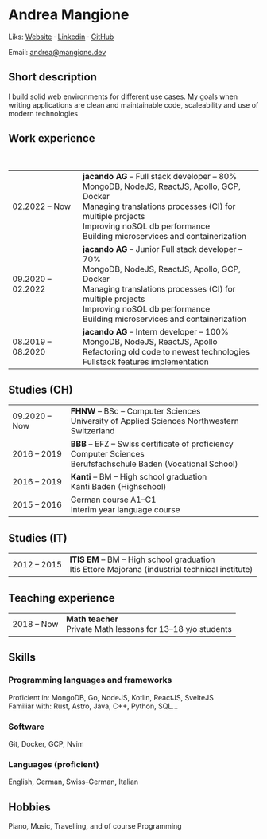 # Andrea Mangione

Liks: [Website](andrea.mangione.dev) · [Linkedin](https://www.linkedin.com/in/andrea-mangione-592902156/)
· [GitHub](https://github.com/MangioneAndrea)

Email: [andrea@mangione.dev](mailto:andrea@mangione.dev)


## Short description

I build solid web environments for different use cases. My goals when writing applications are clean and maintainable code, scaleability and use of modern technologies

## Work experience
<table>
  <tr>
    <td>02.2022 – Now</td>
    <td>
      <b>jacando AG</b> – Full stack developer – 80% <br />
      MongoDB, NodeJS, ReactJS, Apollo, GCP, Docker <br />
      Managing translations processes (CI) for multiple projects <br />
      Improving noSQL db performance <br />
      Building microservices and containerization
    </td>
  </tr>
  <tr>
    <td>09.2020 – 02.2022</td>
    <td>
      <b>jacando AG</b> – Junior Full stack developer – 70% <br />
      MongoDB, NodeJS, ReactJS, Apollo, GCP, Docker <br />
      Managing translations processes (CI) for multiple projects <br />
      Improving noSQL db performance<br />
      Building microservices and containerization
    </td>
  </tr>
  <tr>
    <td>08.2019 – 08.2020</td>
    <td>
      <b>jacando AG</b> – Intern developer – 100% <br />
      MongoDB, NodeJS, ReactJS, Apollo <br />
      Refactoring old code to newest technologies <br />
      Fullstack features implementation
    </td>
    <br />
  </tr>
</table>

## Studies (CH)

<table>
  <tr>
    <td>09.2020 – Now</td>
    <td>
      <b>FHNW</b> – BSc – Computer Sciences <br />
      University of Applied Sciences Northwestern Switzerland
    </td>
  </tr>
  <tr>
    <td>2016 – 2019</td>
    <td>
      <b>BBB</b> – EFZ – Swiss certificate of proficiency Computer Sciences
      <br />
      Berufsfachschule Baden (Vocational School)
    </td>
  </tr>
  <tr>
    <td>2016 – 2019</td>
    <td>
      <b>Kanti</b> – BM – High school graduation <br />
      Kanti Baden (Highschool)
    </td>
  </tr>
  <tr>
    <td>2015 – 2016</td>
    <td>
      German course A1–C1 <br />
      Interim year language course
    </td>
  </tr>
</table>

## Studies (IT)

<table>
  <tr>
    <td>2012 – 2015</td>
    <td>
      <b>ITIS EM</b> – BM – High school graduation <br />
      Itis Ettore Majorana (industrial technical institute)
    </td>
  </tr>
</table>

## Teaching experience

<table>
  <tr>
    <td>2018 – Now</td>
    <td>
      <b>Math teacher</b> <br />
      Private Math lessons for 13–18 y/o students
    </td>
  </tr>
</table>

## Skills

### Programming languages and frameworks

Proficient in: MongoDB, Go, NodeJS, Kotlin, ReactJS, SvelteJS <br/>
Familiar with: Rust, Astro, Java, C++, Python, SQL...

### Software

Git, Docker, GCP, Nvim

### Languages (proficient)

English, German, Swiss–German, Italian

## Hobbies

Piano, Music, Travelling, and of course Programming
